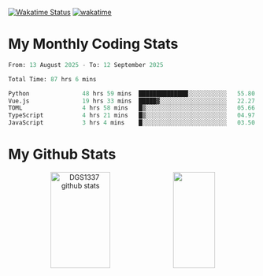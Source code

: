 [![Wakatime Status](https://github.com/noopurphalak/noopurphalak/workflows/wakatime-status-update/badge.svg)](https://github.com/noopurphalak/noopurphalak/actions/workflows/main.yml)
[![wakatime](https://wakatime.com/badge/user/80ace140-ef40-4fdd-b8ed-f3be3d2e1aea.svg)](https://wakatime.com/@80ace140-ef40-4fdd-b8ed-f3be3d2e1aea)

# My Monthly Coding Stats

<!--START_SECTION:waka-->

```python
From: 13 August 2025 - To: 12 September 2025

Total Time: 87 hrs 6 mins

Python               48 hrs 59 mins  ██████████████░░░░░░░░░░░   55.80 %
Vue.js               19 hrs 33 mins  █████▓░░░░░░░░░░░░░░░░░░░   22.27 %
TOML                 4 hrs 58 mins   █▒░░░░░░░░░░░░░░░░░░░░░░░   05.66 %
TypeScript           4 hrs 21 mins   █▒░░░░░░░░░░░░░░░░░░░░░░░   04.97 %
JavaScript           3 hrs 4 mins    █░░░░░░░░░░░░░░░░░░░░░░░░   03.50 %
```

<!--END_SECTION:waka-->

# My Github Stats
<div style="text-align: center;">
  <img width="49%" height="195px" src="https://github-readme-stats-sigma-five.vercel.app/api?username=noopurphalak&show_icons=true&count_private=true&hide_border=true&title_color=00FFFF&icon_color=00FFFF&text_color=00FFFF&bg_color=0d1117" alt="DGS1337 github stats" />
  <img width="41%" height="195px" src="https://github-readme-stats-sigma-five.vercel.app/api/top-langs/?username=noopurphalak&layout=compact&hide_border=true&title_color=00FFFF&text_color=00FFFF&bg_color=0d1117" />
</div>
